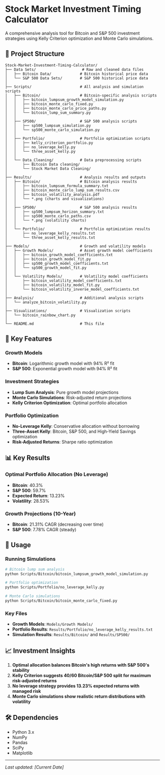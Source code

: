 # Stock Market Investment Timing Calculator

A comprehensive analysis tool for Bitcoin and S&P 500 investment strategies using Kelly Criterion optimization and Monte Carlo simulations.

## 📁 Project Structure

```
Stock-Market-Investment-Timing-Calculator/
├── Data Sets/                     # Raw and cleaned data files
│   ├── Bitcoin Data/             # Bitcoin historical price data
│   └── S&P 500 Data Sets/        # S&P 500 historical price data
│
├── Scripts/                      # All analysis and simulation scripts
│   ├── Bitcoin/                  # Bitcoin-specific analysis scripts
│   │   ├── bitcoin_lumpsum_growth_model_simulation.py
│   │   ├── bitcoin_monte_carlo_fixed.py
│   │   ├── bitcoin_monte_carlo_price_paths.py
│   │   └── bitcoin_lump_sum_summary.py
│   │
│   ├── SP500/                    # S&P 500 analysis scripts
│   │   ├── sp500_lumpsum_simulation.py
│   │   └── sp500_monte_carlo_simulation.py
│   │
│   ├── Portfolio/                # Portfolio optimization scripts
│   │   ├── kelly_criterion_portfolio.py
│   │   ├── no_leverage_kelly.py
│   │   └── three_asset_kelly.py
│   │
│   └── Data_Cleaning/            # Data preprocessing scripts
│       ├── Bitcoin Data cleaning/
│       └── Stock Market Data Cleaning/
│
├── Results/                      # Analysis results and outputs
│   ├── Bitcoin/                  # Bitcoin analysis results
│   │   ├── bitcoin_lumpsum_formula_summary.txt
│   │   ├── bitcoin_monte_carlo_lump_sum_results.csv
│   │   ├── bitcoin_volatility_analysis.pdf
│   │   └── *.png (charts and visualizations)
│   │
│   ├── SP500/                    # S&P 500 analysis results
│   │   ├── sp500_lumpsum_horizon_summary.txt
│   │   ├── sp500_monte_carlo_paths.csv
│   │   └── *.png (volatility charts)
│   │
│   └── Portfolio/                # Portfolio optimization results
│       ├── no_leverage_kelly_results.txt
│       └── three_asset_kelly_results.txt
│
├── Models/                       # Growth and volatility models
│   ├── Growth Models/            # Asset growth model coefficients
│   │   ├── bitcoin_growth_model_coefficients.txt
│   │   ├── bitcoin_growth_model_fit.py
│   │   ├── sp500_growth_model_coefficients.txt
│   │   └── sp500_growth_model_fit.py
│   │
│   └── Volatility Models/        # Volatility model coefficients
│       ├── bitcoin_volatility_model_coefficients.txt
│       ├── bitcoin_volatility_model_fit.py
│       └── bitcoin_volatility_inverse_model_coefficients.txt
│
├── Analysis/                     # Additional analysis scripts
│   └── analyze_bitcoin_volatility.py
│
├── Visualizations/               # Visualization scripts
│   └── bitcoin_rainbow_chart.py
│
└── README.md                     # This file
```

## 🚀 Key Features

### Growth Models
- **Bitcoin**: Logarithmic growth model with 94% R² fit
- **S&P 500**: Exponential growth model with 94% R² fit

### Investment Strategies
- **Lump Sum Analysis**: Pure growth model projections
- **Monte Carlo Simulations**: Risk-adjusted return projections
- **Kelly Criterion Optimization**: Optimal portfolio allocation

### Portfolio Optimization
- **No-Leverage Kelly**: Conservative allocation without borrowing
- **Three-Asset Kelly**: Bitcoin, S&P 500, and High-Yield Savings optimization
- **Risk-Adjusted Returns**: Sharpe ratio optimization

## 📊 Key Results

### Optimal Portfolio Allocation (No Leverage)
- **Bitcoin**: 40.3%
- **S&P 500**: 59.7%
- **Expected Return**: 13.23%
- **Volatility**: 28.53%

### Growth Projections (10-Year)
- **Bitcoin**: 21.31% CAGR (decreasing over time)
- **S&P 500**: 7.78% CAGR (steady)

## 🔧 Usage

### Running Simulations
```bash
# Bitcoin lump sum analysis
python Scripts/Bitcoin/bitcoin_lumpsum_growth_model_simulation.py

# Portfolio optimization
python Scripts/Portfolio/no_leverage_kelly.py

# Monte Carlo simulations
python Scripts/Bitcoin/bitcoin_monte_carlo_fixed.py
```

### Key Files
- **Growth Models**: `Models/Growth Models/`
- **Portfolio Results**: `Results/Portfolio/no_leverage_kelly_results.txt`
- **Simulation Results**: `Results/Bitcoin/` and `Results/SP500/`

## 📈 Investment Insights

1. **Optimal allocation balances Bitcoin's high returns with S&P 500's stability**
2. **Kelly Criterion suggests 40/60 Bitcoin/S&P 500 split for maximum risk-adjusted returns**
3. **No leverage strategy provides 13.23% expected returns with managed risk**
4. **Monte Carlo simulations show realistic return distributions with volatility**

## 🛠️ Dependencies
- Python 3.x
- NumPy
- Pandas
- SciPy
- Matplotlib

---
*Last updated: [Current Date]* 